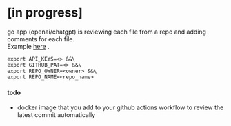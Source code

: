 # [in progress]

go app (openai/chatgpt) is reviewing each file from a repo and adding comments for each file.  
Example [here](https://github.com/michalswi/test/commit/7de43ee5699d9bbb41a83e181e829ab157a7f3a9#comments) .

```
export API_KEYS=<> &&\
export GITHUB_PAT=<> &&\
export REPO_OWNER=<owner> &&\
export REPO_NAME=<repo_name>
```

#### todo
- docker image that you add to your github actions workflow to review the latest commit automatically
